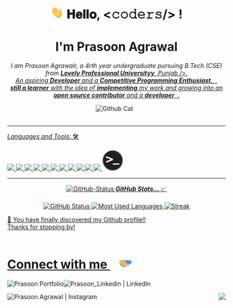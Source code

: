 <h1 align="center"><img src="https://raw.githubusercontent.com/Shreyans13/Yogeshk4124/master/Assets/Hi.gif" width="30px">   𝐇𝐞𝐥𝐥𝐨, <𝚌𝚘𝚍𝚎𝚛𝚜/> ! 
<br>
<h1 align="center">I'm Prasoon Agrawal
</h1>

<p align="center">
  <em>
    I am Prasoon Agrawalr, a 4rth year undergraduate pursuing B.Tech (CSE) from <a href="https://www.cuchd.in"> <b>Lovely Professional Universityy</b>, Punjab />. <br>
    An aspiring <b> Developer  </b>  and a <b>Competitive Programming Enthusiast, </b>&nbsp;&nbsp <br><b>still a learner</b>
    with the idea of <b>implementing</b> my work and growing into an <b>open source contributor </b> and a
    <b>developer</b> &nbsp.
  </em>
</p>
  <img align="right" width=300px alt="Github Cat" src="https://www.damiestechnologies.com/img/programmer.gif" />
<br><br>

<hr>

_Languages and Tools:_ 🛠 <br><br>
<code><img src="https://img.icons8.com/color/48/000000/flutter.png"/></code>
<code><img src="https://icons8.com/icon/39292/icon"/></code>
<code><img src="https://img.icons8.com/color/48/000000/java-coffee-cup-logo.png"/></code>
<code><img src="https://img.icons8.com/color/48/000000/c-plus-plus-logo.png"/></code>
<code><img src="https://img.icons8.com/color/48/000000/c-programming.png"/></code>
<code><img src="https://img.icons8.com/color/48/000000/python.png"/></code>
<code><img src="https://img.icons8.com/color/48/000000/html-5.png"/></code>
<code><img src="https://img.icons8.com/color/48/000000/css3.png"/></code>
<code><img src="https://img.icons8.com/color/48/000000/javascript-logo-1.png"/></code>
<code><img src="https://img.icons8.com/metro/48/000000/mysql.png"/></code>
<code><img src="https://img.icons8.com/color/48/000000/git.png"/></code>
<code><img height="48" src="https://raw.githubusercontent.com/github/explore/80688e429a7d4ef2fca1e82350fe8e3517d3494d/topics/terminal/terminal.png"></code>
<hr>

<p align="center">
<img src="https://media.giphy.com/media/VgCDAzcKvsR6OM0uWg/giphy.gif" width="30px" alt="GitHub-Status"/>&nbsp;<i><b>GitHub Stats... </b></i>📈<br><br>
<img src="https://github-readme-stats.vercel.app/api?username=prasoonagrawal&count_private=true&show_icons=true&theme=highcontrast" alt="GitHub Status"/>
<img src = "https://github-readme-stats.vercel.app/api/top-langs/?username=prasoonagrawal&show_icons=true&layout=compact&theme=highcontrast" alt="Most Used Languages">
<img src = "https://github-readme-streak-stats.herokuapp.com/?user=prasoonagrawal&theme=highcontrast" alt="Streak">
</p>
<!--
<hr>
<details align="center">

<br />
</details>
-->

🔭 You have finally discovered my Github profile!!
<br>Thanks for stopping by!
<br>
<br>

# Connect with me <img src="https://github.com/prasoonagrawal/prasoonagrawal/blob/master/Assets/Handshake.gif" height="32px">

[<img align="left" alt="Prasoon Portfolio" height="30px" src="https://www.flaticon.com/svg/static/icons/svg/2996/2996826.svg" />]()

[<img align="left" alt="Prasoon_Linkedin | LinkedIn" height="30px" src="https://www.flaticon.com/svg/static/icons/svg/725/725337.svg"/>](https://www.linkedin.com/in/prasoon-agrawal-11803367/)



<a href="https://www.instagram.com/prasoon__agrawal/">
<img align="left" alt="Prasoon Agrawal | Instagram" height="30px" src="https://image.flaticon.com/icons/svg/725/725278.svg" />
</a>


<img align="right" src="http://estruyf-github.azurewebsites.net/api/VisitorHit?user=prasoonagrawal&repo=prasoonagrawal&countColorcountColor&countColor=%237B1E7B"/>
